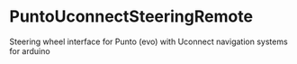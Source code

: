 # PuntoUconnectSteeringRemote
Steering wheel interface for Punto (evo) with Uconnect navigation systems for arduino




